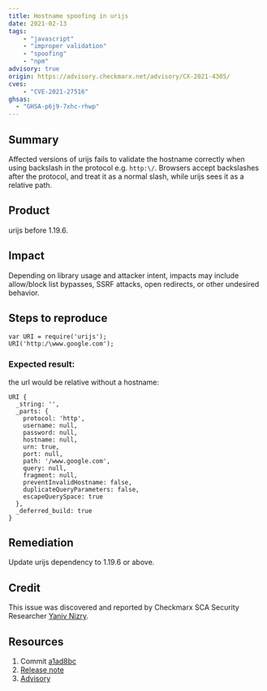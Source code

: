 ```yaml
---
title: Hostname spoofing in urijs
date: 2021-02-13
tags:
	- "javascript"
	- "improper validation"
	- "spoofing"
	- "npm"
advisory: true
origin: https://advisory.checkmarx.net/advisory/CX-2021-4305/
cves:
	- "CVE-2021-27516"
ghsas:
  - "GHSA-p6j9-7xhc-rhwp"
---
```

## Summary
Affected versions of urijs fails to validate the hostname correctly when using backslash in the protocol e.g. `http:\/`.
Browsers accept backslashes after the protocol, and treat it as a normal slash, while urijs sees it as a relative path.

## Product
urijs before 1.19.6.

## Impact
Depending on library usage and attacker intent, impacts may include allow/block list bypasses, SSRF attacks, open redirects, or other undesired behavior.

## Steps to reproduce
```
var URI = require('urijs');
URI('http:/\www.google.com');
```

### Expected result:
the url would be relative without a hostname:
```
URI { 
  _string: '', 
  _parts: { 
    protocol: 'http', 
    username: null, 
    password: null, 
    hostname: null, 
    urn: true, 
    port: null, 
    path: '/www.google.com', 
    query: null, 
    fragment: null, 
    preventInvalidHostname: false, 
    duplicateQueryParameters: false, 
    escapeQuerySpace: true 
  }, 
  _deferred_build: true 
} 
```

## Remediation
Update urijs dependency to 1.19.6 or above.

## Credit
This issue was discovered and reported by Checkmarx SCA Security Researcher [Yaniv Nizry](https://www.twitter.com/ynizry).

## Resources
1. Commit [a1ad8bc](https://github.com/medialize/URI.js/commit/a1ad8bcbc39a4d136d7e252e76e957f3ece70839)
2. [Release note](https://github.com/medialize/URI.js/releases/tag/v1.19.6)
3. [Advisory](https://github.com/medialize/URI.js/security/advisories/GHSA-p6j9-7xhc-rhwp)
